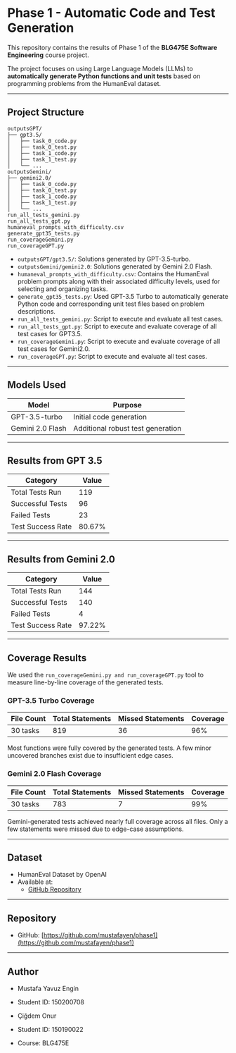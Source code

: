 # Phase 1 - Automatic Code and Test Generation

This repository contains the results of Phase 1 of the **BLG475E Software Engineering** course project.

The project focuses on using Large Language Models (LLMs) to **automatically generate Python functions and unit tests** based on programming problems from the HumanEval dataset.

---

## Project Structure

```
outputsGPT/
├── gpt3.5/
│   ├── task_0_code.py
│   ├── task_0_test.py
│   ├── task_1_code.py
│   ├── task_1_test.py
│   └── ...
outputsGemini/
├── gemini2.0/
│   ├── task_0_code.py
│   ├── task_0_test.py
│   ├── task_1_code.py
│   ├── task_1_test.py
│   └── ...
run_all_tests_gemini.py
run_all_tests_gpt.py
humaneval_prompts_with_difficulty.csv
generate_gpt35_tests.py
run_coverageGemini.py
run_coverageGPT.py
```

- `outputsGPT/gpt3.5/`: Solutions generated by GPT-3.5-turbo.
- `outputsGemini/gemini2.0`: Solutions generated by Gemini 2.0 Flash.
- `humaneval_prompts_with_difficulty.csv`: Contains the HumanEval problem prompts along with their associated difficulty levels, used for selecting and organizing tasks.
- `generate_gpt35_tests.py`: Used GPT-3.5 Turbo to automatically generate Python code and corresponding unit test files based on problem descriptions.
- `run_all_tests_gemini.py`: Script to execute and evaluate all test cases.
- `run_all_tests_gpt.py`: Script to execute and evaluate coverage of all test cases for GPT3.5.
- `run_coverageGemini.py`: Script to execute and evaluate coverage of all test cases for Gemini2.0.
- `run_coverageGPT.py`: Script to execute and evaluate all test cases.


---

## Models Used

| Model              | Purpose                    |
| ------------------ | -------------------------- |
| GPT-3.5-turbo       | Initial code generation     |
| Gemini 2.0 Flash    | Additional robust test generation |

---

## Results from GPT 3.5

| Category          | Value  |
|-------------------|--------|
| Total Tests Run   | 119    |
| Successful Tests  | 96     |
| Failed Tests      | 23     |
| Test Success Rate | 80.67% |


---

## Results from Gemini 2.0

| Category          | Value  |
|-------------------|--------|
| Total Tests Run   | 144    |
| Successful Tests  | 140    |
| Failed Tests      | 4      |
| Test Success Rate | 97.22% |


---


## Coverage Results

We used the `run_coverageGemini.py and run_coverageGPT.py` tool to measure line-by-line coverage of the generated tests.

### GPT-3.5 Turbo Coverage

| File Count | Total Statements | Missed Statements | Coverage |
|------------|------------------|-------------------|----------|
| 30 tasks   | 819              | 36                | 96%      |

Most functions were fully covered by the generated tests. A few minor uncovered branches exist due to insufficient edge cases.

### Gemini 2.0 Flash Coverage

| File Count | Total Statements | Missed Statements | Coverage |
|------------|------------------|-------------------|----------|
| 30 tasks   | 783              | 7                 | 99%      |

Gemini-generated tests achieved nearly full coverage across all files. Only a few statements were missed due to edge-case assumptions.


---

## Dataset

- HumanEval Dataset by OpenAI
- Available at:
  - [GitHub Repository](https://github.com/openai/human-eval)

---

## Repository

- GitHub: [https://github.com/mustafayen/phase1](https://github.com/mustafayen/phase1)

---

## Author

- Mustafa Yavuz Engin  
- Student ID: 150200708

- Çiğdem Onur  
- Student ID: 150190022

- Course: BLG475E